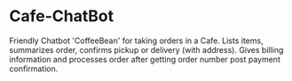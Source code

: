 # Cafe-ChatBot
Friendly Chatbot 'CoffeeBean' for taking orders in a Cafe. Lists items, summarizes order, confirms pickup or delivery (with address). Gives billing information and processes order after getting order number post payment confirmation.
